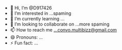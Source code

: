 - 👋 Hi, I’m @D917426
- 👀 I’m interested in ...spaming
- 🌱 I’m currently learning ...
- 💞️ I’m looking to collaborate on ...more spaming
- 📫 How to reach me ...convo.multibizz@gmail.com
- 😄 Pronouns: ...
- ⚡ Fun fact: ...

<!---
D917426/D917426 is a ✨ special ✨ repository because its `README.md` (this file) appears on your GitHub profile.
You can click the Preview link to take a look at your changes.
--->

